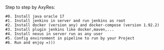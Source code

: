 Step to step by AxyRes: 

    #0. Install java oracle 17
    #1. Install jenkins in server and run jenkins as root
    #2. Install docker (version any) and docker-compose (version 1.92.2)
    #3. Install plugin jenkins like docker,maven,...
    #4. Install nexus in server run as any user
    #5. Config environment in pipeline to run by your Project
    #6. Run and enjoy =)))